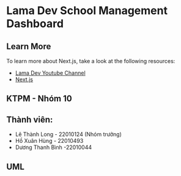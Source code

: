 # Lama Dev School Management Dashboard
## Learn More

To learn more about Next.js, take a look at the following resources:

- [Lama Dev Youtube Channel](https://youtube.com/lamadev) 
- [Next.js](https://nextjs.org/learn)
## KTPM - Nhóm 10
## Thành viên:
- Lê Thành Long - 22010124 (Nhóm trưởng)
- Hồ Xuân Hùng - 22010493
- Dương Thanh Bình -22010044
## UML
